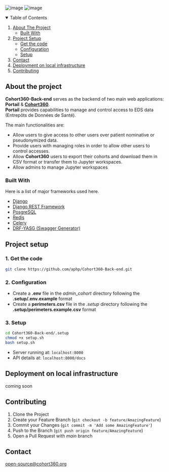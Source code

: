 ![image](https://img.shields.io/badge/Python-3.11-blue/?color=blue&logo=python&logoColor=9cf)
![image](https://img.shields.io/badge/Django-5.0-%2344b78b/?color=%2344b78b&logo=django&logoColor=green)

<!-- TABLE OF CONTENTS -->
<details open="open">
  <summary>Table of Contents</summary>
  <ol>
    <li>
      <a href="#about-the-project">About The Project</a>
      <ul>
        <li><a href="#built-with">Built With</a></li>
      </ul>
    </li>
    <li>
      <a href="#project-setup">Project Setup</a>
      <ul>
        <li><a href="#get-the-code">Get the code</a></li>
        <li><a href="#configuration">Configuration</a></li>
        <li><a href="#setup">Setup</a></li>
      </ul>
    </li>
    <li><a href="#contact">Contact</a></li>
    <li><a href="#deployment-on-local-infrastructure">Deployment on local infrastructure</a></li>
    <li><a href="#contributing">Contributing</a></li>
  </ol>
</details>



<!-- ABOUT THE PROJECT -->
## About the project

**Cohort360-Back-end** serves as the backend of two main web applications: **Portail** & [**Cohort360**](https://github.com/aphp/Cohort360).  
**Portail** provides capabilities to manage and control access to EDS data (Entrepôts de Données de Santé).

The main functionalities are:
* Allow users to give access to other users over patient nominative or pseudonymized data. 
* Provide users with managing roles in order to allow other users to control accesses.
* Allow **Cohort360** users to export their cohorts and download them in CSV format or transfer them to Jupyter 
workspaces.
* Allow admins to manage Jupyter workspaces

### Built With

Here is a list of major frameworks used here.
* [Django](https://www.djangoproject.com)
* [Django REST Framework](https://www.django-rest-framework.org/)
* [PosgreSQL](https://www.postgresql.org/)
* [Redis](https://redis.io/)
* [Celery](https://docs.celeryproject.org/en/stable/)
* [DRF-YASG (Swagger Generator)](https://drf-yasg.readthedocs.io/en/stable/)


<!-- GETTING STARTED -->

## Project setup
### 1. Get the code
   ```sh
   git clone https://github.com/aphp/Cohort360-Back-end.git
   ```

### 2. Configuration
   * Create a **.env** file in the _admin_cohort_ directory following the **.setup/.env.example** format  
   * Create a **perimeters.csv** file in the _.setup_ directory following the **.setup/perimeters.example.csv** format


### 3. Setup
   ```sh
   cd Cohort360-Back-end/.setup
   chmod +x setup.sh
   bash setup.sh
   ```
* Server running at: `localhost:8000`
* API details at: `localhost:8000/docs`


## Deployment on local infrastructure

coming soon


<!-- CONTRIBUTING -->
## Contributing

1. Clone the Project
2. Create your Feature Branch (`git checkout -b feature/AmazingFeature`)
3. Commit your Changes (`git commit -m 'Add some AmazingFeature'`)
4. Push to the Branch (`git push origin feature/AmazingFeature`)
5. Open a Pull Request with _main_ branch


<!-- CONTACT -->

## Contact

open-source@cohort360.org
